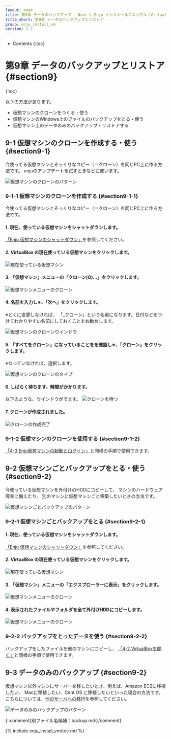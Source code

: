 ```yaml
---
layout: page
title: 第9章 データのバックアップ - Next-L Enju インストールマニュアル（VirtualBox編）
title_short: 第9章 データのバックアップとリストア
group: enju_install_vm
version: 1.2
---
```


* Contents
{:toc}

第9章 データのバックアップとリストア {#section9}
================================================

{:toc}

以下の方法があります。

* 仮想マシンのクローンをつくる・使う
* 仮想マシンのWindows上のファイルのバックアップをとる・使う
* 仮想マシン上のデータのみのバックアップ・リストアする

9-1 仮想マシンのクローンを作成する・使う {#section9-1}
------------------------------------------------------

今使ってる仮想マシンとそっくりなコピー（＝クローン）を同じPC上に作る方法です。
enjuのアップデートを試すときなどに使います。

![仮想マシンのクローンのパターン](../assets/images/image_install_backup_pattern1.png)

### 9-1-1 仮想マシンのクローンを作成する {#section9-1-1}

今使ってる仮想マシンとそっくりなコピー（＝クローン）を同じPC上に作る方法です。

#### 1. 現在、使っている仮想マシンをシャットダウンします。

[「Enju 仮想マシンのシャットダウン」](enju_install_vm_4.html#section4-6-1)を参照してください。

#### 2. VirtualBox の現在使っている仮想マシンをクリックします。

![現在使っている仮想マシン](../assets/images/image_install_backup_pattern1_003.png)

#### 3. 「仮想マシン」メニューの「クローン(O)...」をクリックします。

![仮想マシンメニューのクローン](../assets/images/image_install_backup_pattern1_005.png)

#### 4. 名前を入力し※、「次へ」をクリックします。

※とくに変更しなければ、 「_クローン」という名前になります。日付などをつけてわかりやすい名前にしておくことをお勧めします。

![仮想マシンのクローンウインドウ](../assets/images/image_install_backup_pattern1_007.png)

#### 5. 「すべてをクローン」になっていることをを確認し※、「クローン」をクリックします。

※なっていなければ、選択します。

![仮想マシンのクローンのタイプ](../assets/images/image_install_backup_pattern1_009.png)

#### 6. しばらく待ちます。時間がかかります。

以下のような、ウインドウがでます。
![クローンを待つ](../assets/images/image_install_backup_pattern1_011.png)

#### 7. クローンが作成されました。

![クローンの作成完了](../assets/images/image_install_backup_pattern1_013.png)

### 9-1-2 仮想マシンのクローンを使用する {#section9-1-2}

[「4-3 Enju仮想マシンの起動とログイン」](enju_install_vm_4.html#section4-3)と同様の手順で使用できます。

9-2 仮想マシンごとバックアップをとる・使う {#section9-2}
--------------------------------------------------------

今使っている仮想マシンを外付けのHDDにコピーして、
マシンのハードウェア障害に備えたり、
別のマシンに仮想マシンごと移築したいときの方法です。

![仮想マシンごとバックアップのパターン](../assets/images/image_install_backup_pattern2.png)

### 9-2-1 仮想マシンごとバックアップをとる {#section9-2-1}

#### 1. 現在、使っている仮想マシンをシャットダウンします。

[「Enju 仮想マシンのシャットダウン」](enju_install_vm_4.html#section4-6-1)を参照してください。

#### 2. VirtualBox の現在使っている仮想マシンをクリックします。

![現在使っている仮想マシン](../assets/images/image_install_backup_pattern1_003.png)

#### 3. 「仮想マシン」メニューの「エクスプローラーに表示」をクリックします。

![仮想マシンメニューのクローン](../assets/images/image_install_backup_pattern2_005.png)

#### 4. 表示されたファイルやフォルダを全て外付けHDDにコピーします。

![仮想マシンメニューのクローン](../assets/images/image_install_backup_pattern2_007.png)

### 9-2-2 バックアップをとったデータを使う {#section9-2-2}

バックアップをしたファイルを他のマシンにコピーし、
[「4-2 VirtualBoxを開く」](enju_install_vm_4.html#section4-2)と同様の手順で使用できます。

9-3 データのみのバックアップ {#section9-2}
------------------------------------------

仮想マシン以外マシンにサーバーを移したいとき、例えば、Amazon EC2に移植したい、
Macに移植したい、Cent OS に移植したいといった場合の方法です。
こちらについては、[他のサーバへの移行](https://github.com/next-l/enju_leaf/wiki/Backup)を参照してください。

![データのみのバックアップのパターン](../assets/images/image_install_backup_pattern3.png)


{::comment}別ファイル名候補：backup.md{:/comment}

{% include enju_install_vm/toc.md %}
